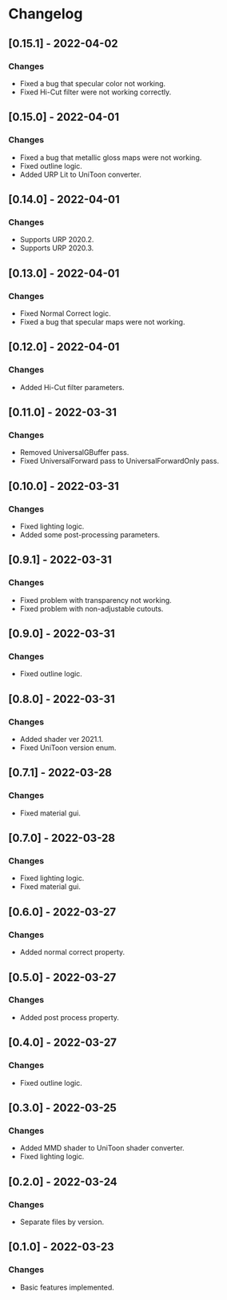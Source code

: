 # Changelog

## [0.15.1] - 2022-04-02
### Changes
- Fixed a bug that specular color not working.
- Fixed Hi-Cut filter were not working correctly.

## [0.15.0] - 2022-04-01
### Changes
- Fixed a bug that metallic gloss maps were not working.
- Fixed outline logic.
- Added URP Lit to UniToon converter.

## [0.14.0] - 2022-04-01
### Changes
- Supports URP 2020.2.
- Supports URP 2020.3.

## [0.13.0] - 2022-04-01
### Changes
- Fixed Normal Correct logic.
- Fixed a bug that specular maps were not working.

## [0.12.0] - 2022-04-01
### Changes
- Added Hi-Cut filter parameters.

## [0.11.0] - 2022-03-31
### Changes
- Removed UniversalGBuffer pass.
- Fixed UniversalForward pass to UniversalForwardOnly pass.

## [0.10.0] - 2022-03-31
### Changes
- Fixed lighting logic.
- Added some post-processing parameters.

## [0.9.1] - 2022-03-31
### Changes
- Fixed problem with transparency not working.
- Fixed problem with non-adjustable cutouts.

## [0.9.0] - 2022-03-31
### Changes
- Fixed outline logic.

## [0.8.0] - 2022-03-31
### Changes
- Added shader ver 2021.1.
- Fixed UniToon version enum.

## [0.7.1] - 2022-03-28
### Changes
- Fixed material gui.

## [0.7.0] - 2022-03-28
### Changes
- Fixed lighting logic.
- Fixed material gui.

## [0.6.0] - 2022-03-27
### Changes
- Added normal correct property.

## [0.5.0] - 2022-03-27
### Changes
- Added post process property.

## [0.4.0] - 2022-03-27
### Changes
- Fixed outline logic.

## [0.3.0] - 2022-03-25
### Changes
- Added MMD shader to UniToon shader converter.
- Fixed lighting logic.

## [0.2.0] - 2022-03-24
### Changes
- Separate files by version.

## [0.1.0] - 2022-03-23
### Changes
- Basic features implemented.